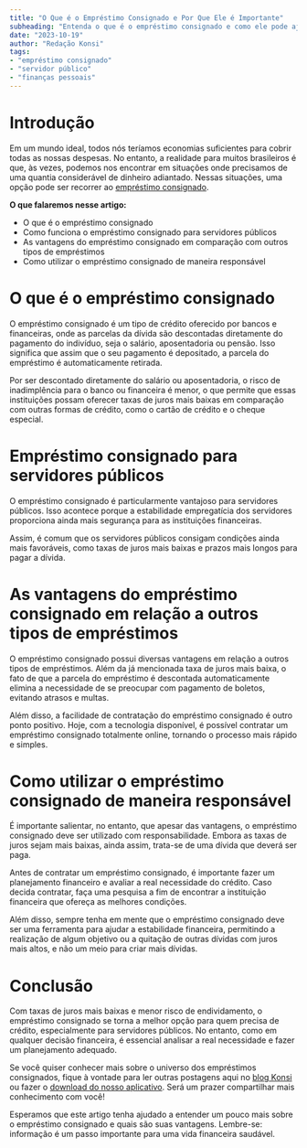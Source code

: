 ```yaml
---
title: "O Que é o Empréstimo Consignado e Por Que Ele é Importante"
subheading: "Entenda o que é o empréstimo consignado e como ele pode ajudar nas finanças pessoais, especialmente dos servidores públicos no Brasil."
date: "2023-10-19"
author: "Redação Konsi"
tags:
- "empréstimo consignado"
- "servidor público"
- "finanças pessoais"
---
```


# Introdução

Em um mundo ideal, todos nós teríamos economias suficientes para cobrir todas as nossas despesas. No entanto, a realidade para muitos brasileiros é que, às vezes, podemos nos encontrar em situações onde precisamos de uma quantia considerável de dinheiro adiantado. Nessas situações, uma opção pode ser recorrer ao [empréstimo consignado](http://konsi.com.br/postagens/por-que-o-credito-consignado-a-melhor-escolha-para-servidores-publicos).

**O que falaremos nesse artigo:**
- O que é o empréstimo consignado
- Como funciona o empréstimo consignado para servidores públicos
- As vantagens do empréstimo consignado em comparação com outros tipos de empréstimos
- Como utilizar o empréstimo consignado de maneira responsável

# O que é o empréstimo consignado

O empréstimo consignado é um tipo de crédito oferecido por bancos e financeiras, onde as parcelas da dívida são descontadas diretamente do pagamento do indivíduo, seja o salário, aposentadoria ou pensão. Isso significa que assim que o seu pagamento é depositado, a parcela do empréstimo é automaticamente retirada.

Por ser descontado diretamente do salário ou aposentadoria, o risco de inadimplência para o banco ou financeira é menor, o que permite que essas instituições possam oferecer taxas de juros mais baixas em comparação com outras formas de crédito, como o cartão de crédito e o cheque especial.

# Empréstimo consignado para servidores públicos

O empréstimo consignado é particularmente vantajoso para servidores públicos. Isso acontece porque a estabilidade empregatícia dos servidores proporciona ainda mais segurança para as instituições financeiras.

Assim, é comum que os servidores públicos consigam condições ainda mais favoráveis, como taxas de juros mais baixas e prazos mais longos para pagar a dívida.

# As vantagens do empréstimo consignado em relação a outros tipos de empréstimos

O empréstimo consignado possui diversas vantagens em relação a outros tipos de empréstimos. Além da já mencionada taxa de juros mais baixa, o fato de que a parcela do empréstimo é descontada automaticamente elimina a necessidade de se preocupar com pagamento de boletos, evitando atrasos e multas.

Além disso, a facilidade de contratação do empréstimo consignado é outro ponto positivo. Hoje, com a tecnologia disponível, é possível contratar um empréstimo consignado totalmente online, tornando o processo mais rápido e simples.

# Como utilizar o empréstimo consignado de maneira responsável

É importante salientar, no entanto, que apesar das vantagens, o empréstimo consignado deve ser utilizado com responsabilidade. Embora as taxas de juros sejam mais baixas, ainda assim, trata-se de uma dívida que deverá ser paga.

Antes de contratar um empréstimo consignado, é importante fazer um planejamento financeiro e avaliar a real necessidade do crédito. Caso decida contratar, faça uma pesquisa a fim de encontrar a instituição financeira que ofereça as melhores condições.

Além disso, sempre tenha em mente que o empréstimo consignado deve ser uma ferramenta para ajudar a estabilidade financeira, permitindo a realização de algum objetivo ou a quitação de outras dívidas com juros mais altos, e não um meio para criar mais dívidas.

# Conclusão

Com taxas de juros mais baixas e menor risco de endividamento, o empréstimo consignado se torna a melhor opção para quem precisa de crédito, especialmente para servidores públicos. No entanto, como em qualquer decisão financeira, é essencial analisar a real necessidade e fazer um planejamento adequado.

Se você quiser conhecer mais sobre o universo dos empréstimos consignados, fique à vontade para ler outras postagens aqui no [blog Konsi](http://konsi.com.br/postagens) ou fazer o [download do nosso aplicativo](http://konsi.com.br/app-download). Será um prazer compartilhar mais conhecimento com você!

Esperamos que este artigo tenha ajudado a entender um pouco mais sobre o empréstimo consignado e quais são suas vantagens. Lembre-se: informação é um passo importante para uma vida financeira saudável.